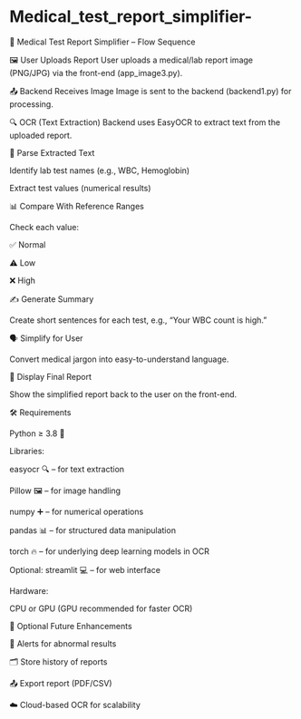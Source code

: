 # Medical_test_report_simplifier-

💉 Medical Test Report Simplifier – Flow Sequence


🖼️ User Uploads Report
User uploads a medical/lab report image (PNG/JPG) via the front-end (app_image3.py).

📤 Backend Receives Image
Image is sent to the backend (backend1.py) for processing.

🔍 OCR (Text Extraction)
Backend uses EasyOCR to extract text from the uploaded report.

📝 Parse Extracted Text

Identify lab test names (e.g., WBC, Hemoglobin)

Extract test values (numerical results)


📊 Compare With Reference Ranges

Check each value:

✅ Normal

⚠️ Low

❌ High


✍️ Generate Summary

Create short sentences for each test, e.g., “Your WBC count is high.”

🗣️ Simplify for User

Convert medical jargon into easy-to-understand language.

📄 Display Final Report

Show the simplified report back to the user on the front-end.


🛠️ Requirements

Python ≥ 3.8 🐍

Libraries:

easyocr 🔍 – for text extraction

Pillow 🖼️ – for image handling

numpy ➕ – for numerical operations

pandas 📊 – for structured data manipulation

torch 🔥 – for underlying deep learning models in OCR

Optional: streamlit 💻 – for web interface


Hardware:

CPU or GPU (GPU recommended for faster OCR)

🚀 Optional Future Enhancements

🔔 Alerts for abnormal results

🗂️ Store history of reports

📤 Export report (PDF/CSV)

☁️ Cloud-based OCR for scalability
